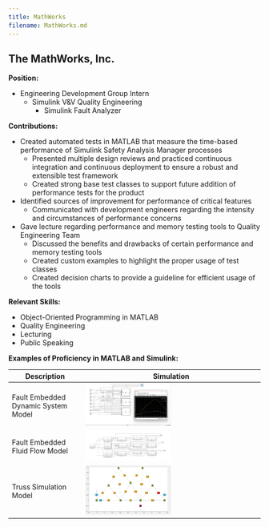 ```yaml
---
title: MathWorks
filename: MathWorks.md
---
```


## The MathWorks, Inc.
**Position:**
  * Engineering Development Group Intern
    * Simulink V&V Quality Engineering
      * Simulink Fault Analyzer
 
**Contributions:**
  * Created automated tests in MATLAB that measure the time-based performance of Simulink Safety Analysis Manager processes
    * Presented multiple design reviews and practiced continuous integration and continuous deployment to ensure a robust and extensible test framework
    * Created strong base test classes to support future addition of performance tests for the product
  * Identified sources of improvement for performance of critical features
    * Communicated with development engineers regarding the intensity and circumstances of performance concerns
  * Gave lecture regarding performance and memory testing tools to Quality Engineering Team
    * Discussed the benefits and drawbacks of certain performance and memory testing tools
    * Created custom examples to highlight the proper usage of test classes
    * Created decision charts to provide a guideline for efficient usage of the tools

**Relevant Skills:**
  * Object-Oriented Programming in MATLAB
  * Quality Engineering
  * Lecturing
  * Public Speaking

**Examples of Proficiency in MATLAB and Simulink:**

| Description | Simulation |
| --- | --- |
| Fault Embedded Dynamic System Model | <img src="/images/FaultEmbeddedDynamicSystemSimulinkModel.png" width="50%" height="auto"> |
| Fault Embedded Fluid Flow Model | <img src="/images/FaultEmbeddedFluidSystemSimulinkModel.png" width="50%" height="auto"> |
| Truss Simulation Model | <img src="/images/TrussSimulation.png" width="50%" height="auto"> |
